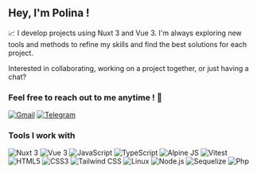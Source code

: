 ## Hey, I'm Polina !

:chart_with_upwards_trend: I develop projects using Nuxt 3 and Vue 3. I'm always exploring new tools and methods to refine my skills and find the best solutions for each project.

Interested in collaborating, working on a project together, or just having a chat?

### Feel free to reach out to me anytime ! :new_moon_with_face:

[![Gmail](https://img.shields.io/badge/Gmail-D14836?style=for-the-badge&logo=gmail&logoColor=white)](mailto:polinatcaciuc@gmail.com)
[![Telegram](https://img.shields.io/badge/Telegram-2CA5E0?style=for-the-badge&logo=telegram&logoColor=white)](https://t.me/PolinaMichel)


### Tools I work with

<img alt="Nuxt 3" src="https://img.shields.io/badge/nuxt%20js-00dc82?style=for-the-badge&logo=nuxtdotjs&logoColor=white"> <img alt="Vue 3" src="https://img.shields.io/badge/Vue%20js-35495E?style=for-the-badge&logo=vuedotjs&logoColor=4FC08D"> <img alt="JavaScript" src="https://img.shields.io/badge/JavaScript-323330?style=for-the-badge&logo=javascript&logoColor=F7DF1E">
<img alt="TypeScript" src="https://img.shields.io/badge/TypeScript-007ACC?style=for-the-badge&logo=typescript&logoColor=white">
<img alt="Alpine JS" src="https://img.shields.io/badge/Alpine%20JS-8BC0D0?style=for-the-badge&logo=alpinedotjs&logoColor=black">
<img alt="Vitest" src="https://img.shields.io/badge/Vitest-%236E9F18?style=for-the-badge&logo=Vitest&logoColor=%23fcd703">
<img alt="HTML5" src="https://img.shields.io/badge/HTML5-E34F26?style=for-the-badge&logo=html5&logoColor=white">
<img alt="CSS3" src="https://img.shields.io/badge/CSS3-1572B6?style=for-the-badge&logo=css3&logoColor=white">
<img alt="Tailwind CSS" src="https://img.shields.io/badge/Tailwind_CSS-38B2AC?style=for-the-badge&logo=tailwind-css&logoColor=white">
<img alt="Linux" src="https://img.shields.io/badge/Linux-FCC624?style=for-the-badge&logo=linux&logoColor=black">
<img alt="Node.js" src="https://img.shields.io/badge/node.js-339933?style=for-the-badge&logo=Node.js&logoColor=white">
<img alt="Sequelize" src="https://img.shields.io/badge/Sequelize-52B0E7?style=for-the-badge&logo=Sequelize&logoColor=white">
<img alt="Php" src="https://img.shields.io/badge/PHP-777BB4?style=for-the-badge&logo=php&logoColor=white">
